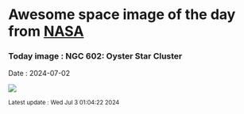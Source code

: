 
# Awesome space image of the day from [NASA](https://api.nasa.gov/)

### Today image : NGC 602: Oyster Star Cluster
Date : 2024-07-02

![](https://apod.nasa.gov/apod/image/2407/Ngc602_Hubble_960.jpg)

<small>Latest update : Wed Jul  3 01:04:22 2024</small>
        